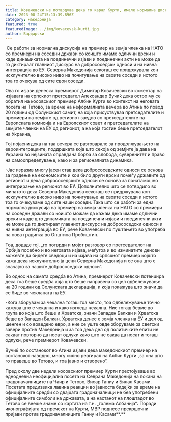 ```yaml
---
title: Ковачевски не потврдува дека го карал Курти, имале нормална дискусија
date: 2023-08-24T15:13:39.896Z
category: македонија
featured: true
featuredImage: ../img/kovacevsk-kurti.jpg
author: Вардарски
---
```

<!--StartFragment-->

 Се работи за нормална дискусија на премиер на земја членка на НАТО со премиери на соседни држави со коишто имаме одлични врски и каде динамиката на поединечни изјави и поединечни акти не може да го диктираат главниот дискурс на добрососедски односи и на нивна интеграција во ЕУ. Северна Македонија секогаш се придржувала кон исклучително високо ниво на почитување на своите соседи и истото тоа го очекува од сите свои соседи.

Ова го изјави денеска премиерот Димитар Ковачевски во коментар на изјавата на српскиот претседател Александар Вучиќ дека остро му се обратил на косовскиот премиер Албин Курти во контекст на неговата посета на Тетово, за време на неформалната вечера во Атина по повод 20 години од Солунскиот самит, на која присуствуваа претседателите и премиери на земјите од регионот заедно со претседателите на Европската комисија и на Европскиот совет и претседателите на земјите членки на ЕУ од регионот, а на која гостин беше претседателот на Украина, 

Тој појасни дека на таа вечера се разговарале за продолжувањето на евроинтеграциите, поддршката која што секоја од земјите ја дава на Украина во нејзината оправдана борба за слобода, суверенитет и право на самоопределување, како и за регионалната динамика.

\-Јас изразив многу јасен став дека добрососедските односи се основа за градење на економските и кои било други врски помеѓу државите од регионот и дека добрососедските односи се основа за понатамошно интегрирање на регионот во ЕУ. Дополнително што се потврдило во минатото дека Северна Македонија секогаш се придржувала кон исклучително високо ниво на почитување на своите соседи и истото тоа го очекуваме од сите наши соседи. Така што се работи за една нормална дискусија на премиер на земја членка на НАТО со премиери на соседни држави со коишто можам да кажам дека имаме одлични врски и каде што динамиката на поединечни изјави и поединечни акти не може да го диктираат главниот дискурс на добрососедски односи и на нивна интеграција во ЕУ, рече Ковачевски по пуштањето во употреба на нова градинка во Општина Пробиштип.

Тоа, додаде тој, „го потврди и мојот разговор со претседателот на Србија посебно и во неговата изјава, меѓутоа и во изминатите денови можевте да бидете сведоци и на изјава на српскиот премиер којшто кажа дека исклучително ја цени Северна Македонија и се она што е значајно за нашите добрососедски односи“. 

Во однос на самата средба во Атина, премиерот Ковачевски потенцира дека тоа беше средба која што беше направена со цел одбележување на 20 години од Солунската декларација, и која покажува што значи да се биде во чекланата на ЕУ.

\-Кога зборувам за чекална тогаш тоа место, тоа одбележување точно кажува што е чекална и како изгледа чекална. Ние тогаш бевме во група во која што беше и Хрватска, значи Западен Балкан и Хрватска беше во Западен Балкан. Хрватска денес е земја членка на ЕУ и дел од шенген и со воведено евро, а ние се уште овде зборуваме за светски завери против Македонија и за тоа дека дел од политичките елити не сакаат повторно да носат одлуки како што не сакаа да носат и тогаш одлуки, рече премиерот Ковачевски.

Вучиќ по состанокот во Атина изјави дека македонскиот премиер на состанокот наводно, многу силно реагирал на Албин Курти „за она што го правеше во Тетово, и тоа јавно и отворено“.

Пред околу две недели косовскиот премиер Курти престојуваше во еднодневна неофицијална посета на Севрана Македонија на покана на градоначалниците на Чаир и Тетово, Висар Ганиу и Билал Касами. Посетата предизвика лавина реакции во јавноста бидејќи за време на официјалните средби со двајцата градоначалници не беа употребени официјалните симболи на државата, а на настанот на плоштадот во Тетово се вееше знаме со картата на т.н. „голема Албанија“**.** Поради иконографијата од пречекот на Курти, МВР поднесе прекршочни пријави против градоначалниците Ганиу и Касами**.**  

<!--EndFragment-->